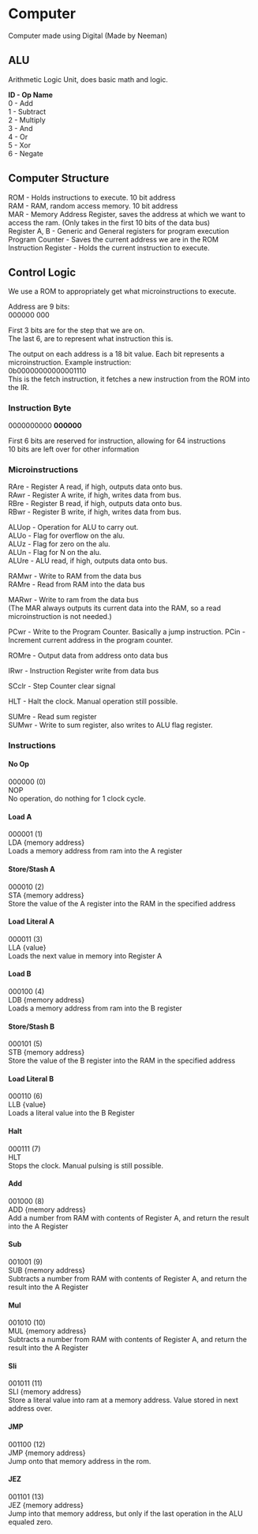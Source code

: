 # Computer
Computer made using Digital (Made by Neeman)

## ALU
Arithmetic Logic Unit, does basic math and logic.  

**ID - Op Name**  
0 - Add  
1 - Subtract  
2 - Multiply  
3 - And  
4 - Or  
5 - Xor  
6 - Negate

## Computer Structure
ROM - Holds instructions to execute. 10 bit address  
RAM - RAM, random access memory. 10 bit address  
MAR - Memory Address Register, saves the address at which we want to access the ram. (Only takes in the first 10 bits of the data bus)  
Register A, B - Generic and General registers for program execution  
Program Counter - Saves the current address we are in the ROM  
Instruction Register - Holds the current instruction to execute.

## Control Logic

We use a ROM to appropriately get what microinstructions to execute.  

Address are 9 bits:  
000000 000   

First 3 bits are for the step that we are on.   
The last 6, are to represent what instruction this is.

The output on each address is a 18 bit value.
Each bit represents a microinstruction.
Example instruction:  
0b00000000000001110  
This is the fetch instruction, it fetches a new instruction from the ROM into the IR.

### Instruction Byte 
0000000000 **000000**

First 6 bits are reserved for instruction, allowing for 64 instructions  
10 bits are left over for other information

### Microinstructions
RAre - Register A read, if high, outputs data onto bus.  
RAwr - Register A write, if high, writes data from bus.  
RBre - Register B read, if high, outputs data onto bus.   
RBwr - Register B write, if high, writes data from bus.

ALUop - Operation for ALU to carry out.  
ALUo - Flag for overflow on the alu.   
ALUz - Flag for zero on the alu.   
ALUn - Flag for N on the alu.    
ALUre - ALU read, if high, outputs data onto bus.  

RAMwr - Write to RAM from the data bus  
RAMre - Read from RAM into the data bus  

MARwr - Write to ram from the data bus  
(The MAR always outputs its current data into the RAM, so a read microinstruction is not needed.)  

PCwr - Write to the Program Counter. Basically a jump instruction.
PCin - Increment current address in the program counter.

ROMre - Output data from address onto data bus

IRwr - Instruction Register write from data bus

SCclr - Step Counter clear signal

HLT - Halt the clock. Manual operation still possible.

SUMre - Read sum register  
SUMwr - Write to sum register, also writes to ALU flag register.

### Instructions

#### No Op
000000 (0)  
NOP  
No operation, do nothing for 1 clock cycle.

#### Load A
000001 (1)     
LDA {memory address}  
Loads a memory address from ram into the A register  

#### Store/Stash A
000010 (2)  
STA {memory address}  
Store the value of the A register into the RAM in the specified address  

#### Load Literal A
000011 (3)  
LLA {value}  
Loads the next value in memory into Register A

#### Load B
000100 (4)   
LDB {memory address}  
Loads a memory address from ram into the B register  

#### Store/Stash B
000101 (5)  
STB {memory address}  
Store the value of the B register into the RAM in the specified address  

#### Load Literal B
000110 (6)  
LLB {value}  
Loads a literal value into the B Register  

#### Halt
000111 (7)  
HLT  
Stops the clock. Manual pulsing is still possible.  

#### Add
001000 (8)  
ADD {memory address}  
Add a number from RAM with contents of Register A, and return the result into the A Register

#### Sub
001001 (9)  
SUB {memory address}  
Subtracts a number from RAM with contents of Register A, and return the result into the A Register

#### Mul
001010 (10)  
MUL {memory address}  
Subtracts a number from RAM with contents of Register A, and return the result into the A Register

#### Sli
001011 (11)  
SLI {memory address}  
Store a literal value into ram at a memory address. Value stored in next address over.

#### JMP
001100 (12)  
JMP {memory address}  
Jump onto that memory address in the rom.  

#### JEZ
001101 (13)  
JEZ {memory address}  
Jump into that memory address, but only if the last operation in the ALU equaled zero.  
